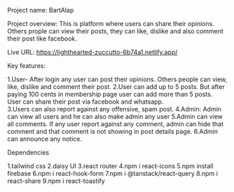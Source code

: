 <!-- # React + Vite

This template provides a minimal setup to get React working in Vite with HMR and some ESLint rules.

Currently, two official plugins are available:

- [@vitejs/plugin-react](https://github.com/vitejs/vite-plugin-react/blob/main/packages/plugin-react) uses [Babel](https://babeljs.io/) for Fast Refresh
- [@vitejs/plugin-react-swc](https://github.com/vitejs/vite-plugin-react/blob/main/packages/plugin-react-swc) uses [SWC](https://swc.rs/) for Fast Refresh

## Expanding the ESLint configuration

If you are developing a production application, we recommend using TypeScript with type-aware lint rules enabled. Check out the [TS template](https://github.com/vitejs/vite/tree/main/packages/create-vite/template-react-ts) for information on how to integrate TypeScript and [`typescript-eslint`](https://typescript-eslint.io) in your project. -->




Project name: BartAlap

Project overview: This is platform where users can share their opinions. Others prople
can view their posts, they can like, dislike and also comment their post like facebook.

Live URL: https://lighthearted-zuccutto-6b74a1.netlify.app/

Key features: 

1.User- After login any user can post their opinions. Others people can view, like, dislike and comment their post. 
2.User can add up to 5 posts. But after paying 100 cents in membership page user can add more than 5 posts.  
User can share their post via facebook and whatsapp.  
3.Users can also report against any offensive, spam post.
4.Admin: Admin can view all users and he can also make admin any user
5.Admin can view all comments. If any user report against any comment, admin can hide that comment and that comment is not showing in post details page.
6.Admin can announce any notice.

Dependencies

1.tailwind css
2.daisy UI
3.react router
4.npm i react-icons
5.npm install firebase
6.npm i react-hook-form
7.npm i @tanstack/react-query
8.npm i react-share
9.npm i react-toastify